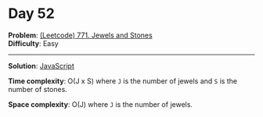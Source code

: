 # Day 52

**Problem**: [(Leetcode) 771. Jewels and Stones](https://leetcode.com/problems/jewels-and-stones/)  
**Difficulty**: Easy

---

**Solution**: [JavaScript](../solutions/jewels-and-stones.js)

**Time complexity**: O(J x S) where `J` is the number of jewels and `S` is the number of stones.

**Space complexity**: O(J) where `J` is the number of jewels.
